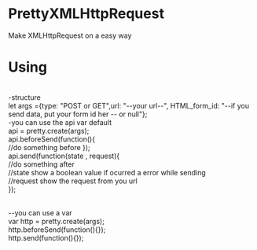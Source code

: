 # PrettyXMLHttpRequest
Make XMLHttpRequest on a easy way
<br />
# Using
<br />
-structure 
<br />
  let args ={type: "POST or GET",url: "--your url--", HTML_form_id: "--if you send data, put your form id her -- or null"};
<br />
-you can use the api var default
  <br />
  api = pretty.create(args);
  <br />
  api.beforeSend(function(){
  <br />
    //do something before 
  });
  <br />
  api.send(function(state , request){        
    <br />
    //do something after 
    <br />
    //state show a boolean value if ocurred a error while sending 
    <br />
    //request show the request from you url 
    <br />
  });  
  <br />
  <br />
  
  --you can use a var 
    <br />
    var http = pretty.create(args);
    <br />
    http.beforeSend(function(){});
    <br />
    http.send(function(){});
